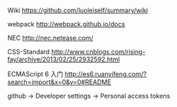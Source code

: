 Wiki https://github.com/luoleiself/summary/wiki 

webpack http://webpack.github.io/docs

NEC http://nec.netease.com/

CSS-Standard http://www.cnblogs.com/rising-fay/archive/2013/02/25/2932592.html

ECMAScript 6 入门 http://es6.ruanyifeng.com/?search=import&x=0&y=0#README

github -> Developer settings -> Personal access tokens

